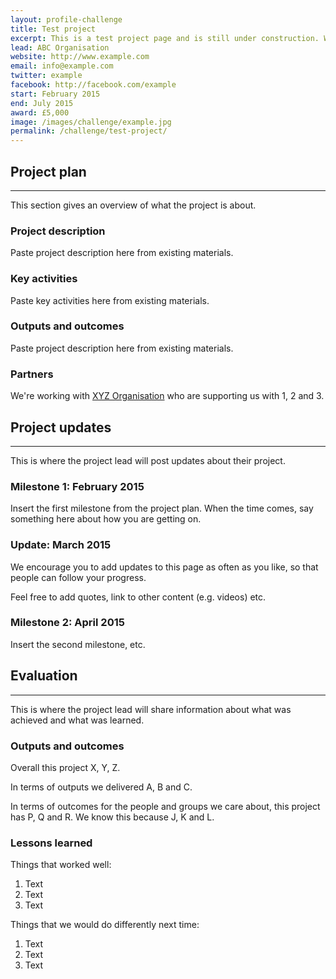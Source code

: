 ```yaml
---
layout: profile-challenge
title: Test project
excerpt: This is a test project page and is still under construction. We will be setting up pages for new projects soon.
lead: ABC Organisation
website: http://www.example.com
email: info@example.com
twitter: example
facebook: http://facebook.com/example
start: February 2015
end: July 2015
award: £5,000
image: /images/challenge/example.jpg
permalink: /challenge/test-project/
---
```



## Project plan

---

This section gives an overview of what the project is about.

### Project description

Paste project description here from existing materials.

### Key activities

Paste key activities here from existing materials.

### Outputs and outcomes

Paste project description here from existing materials.

### Partners

We're working with [XYZ Organisation](/charter/xyz-org/) who are supporting us with 1, 2 and 3.


## Project updates

---

This is where the project lead will post updates about their project.

### Milestone 1: February 2015

Insert the first milestone from the project plan. When the time comes, say something here about how you are getting on.

### Update: March 2015

We encourage you to add updates to this page as often as you like, so that people can follow your progress.

Feel free to add quotes, link to other content (e.g. videos) etc.

### Milestone 2: April 2015 

Insert the second milestone, etc.



## Evaluation

---

This is where the project lead will share information about what was achieved and what was learned.

### Outputs and outcomes

Overall this project X, Y, Z.

In terms of outputs we delivered A, B and C.

In terms of outcomes for the people and groups we care about, this project has P, Q and R. We know this because J, K and L.

### Lessons learned

Things that worked well:

1. Text
2. Text
3. Text

Things that we would do differently next time:

1. Text
2. Text
3. Text